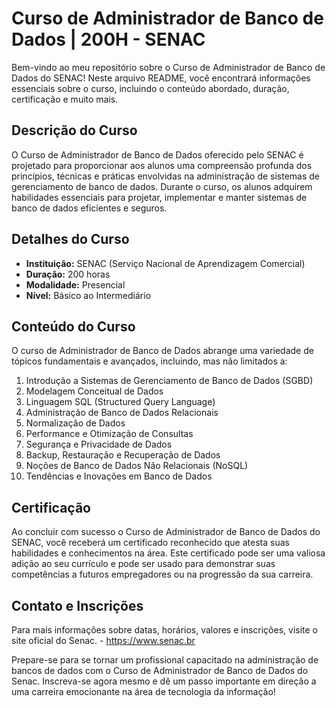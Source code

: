 # Curso de Administrador de Banco de Dados | 200H - SENAC

Bem-vindo ao meu repositório sobre o Curso de Administrador de Banco de Dados do SENAC! Neste arquivo README, você encontrará informações essenciais sobre o curso, incluindo o conteúdo abordado, duração, certificação e muito mais.

## Descrição do Curso

O Curso de Administrador de Banco de Dados oferecido pelo SENAC é projetado para proporcionar aos alunos uma compreensão profunda dos princípios, técnicas e práticas envolvidas na administração de sistemas de gerenciamento de banco de dados. Durante o curso, os alunos adquirem habilidades essenciais para projetar, implementar e manter sistemas de banco de dados eficientes e seguros.

## Detalhes do Curso

- **Instituição:** SENAC (Serviço Nacional de Aprendizagem Comercial)
- **Duração:** 200 horas
- **Modalidade:** Presencial 
- **Nível:** Básico ao Intermediário


## Conteúdo do Curso

O curso de Administrador de Banco de Dados abrange uma variedade de tópicos fundamentais e avançados, incluindo, mas não limitados a:

1. Introdução a Sistemas de Gerenciamento de Banco de Dados (SGBD)
2. Modelagem Conceitual de Dados
3. Linguagem SQL (Structured Query Language)
4. Administração de Banco de Dados Relacionais
5. Normalização de Dados
6. Performance e Otimização de Consultas
7. Segurança e Privacidade de Dados
8. Backup, Restauração e Recuperação de Dados
9. Noções de Banco de Dados Não Relacionais (NoSQL)
10. Tendências e Inovações em Banco de Dados

## Certificação

Ao concluir com sucesso o Curso de Administrador de Banco de Dados do SENAC, você receberá um certificado reconhecido que atesta suas habilidades e conhecimentos na área. Este certificado pode ser uma valiosa adição ao seu currículo e pode ser usado para demonstrar suas competências a futuros empregadores ou na progressão da sua carreira.

## Contato e Inscrições
Para mais informações sobre datas, horários, valores e inscrições, visite o site oficial do Senac. - https://www.senac.br

Prepare-se para se tornar um profissional capacitado na administração de bancos de dados com o Curso de Administrador de Banco de Dados do Senac. Inscreva-se agora mesmo e dê um passo importante em direção a uma carreira emocionante na área de tecnologia da informação!
